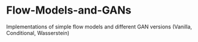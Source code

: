 # Flow-Models-and-GANs
Implementations of simple flow models and different GAN versions (Vanilla, Conditional, Wasserstein)
